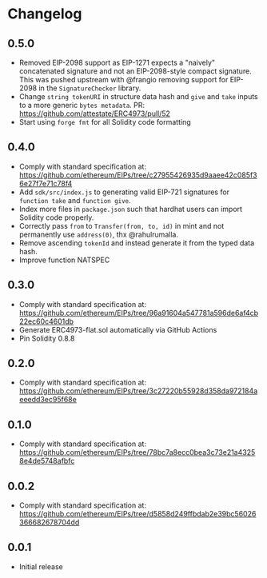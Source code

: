 # Changelog

## 0.5.0

- Removed EIP-2098 support as EIP-1271 expects a "naively" concatenated
  signature and not an EIP-2098-style compact signature. This was pushed
  upstream with @frangio removing support for EIP-2098 in the
  `SignatureChecker` library.
- Change `string tokenURI` in structure data hash and `give` and `take` inputs
  to a more generic `bytes metadata`. PR:
  https://github.com/attestate/ERC4973/pull/52
- Start using `forge fmt` for all Solidity code formatting

## 0.4.0

- Comply with standard specification at:
  https://github.com/ethereum/EIPs/tree/c27955426935d9aaee42c085f36e27f7e71c78f4
- Add `sdk/src/index.js` to generating valid EIP-721 signatures for `function take` and `function give`.
- Index more files in `package.json` such that hardhat users can import
  Solidity code properly.
- Correctly pass `from` to `Transfer(from, to, id)` in mint and not permanently
  use `address(0)`, thx @rahulrumalla.
- Remove ascending `tokenId` and instead generate it from the typed data hash.
- Improve function NATSPEC

## 0.3.0

- Comply with standard specification at:
  https://github.com/ethereum/EIPs/tree/96a91604a547781a596de6af4cb22ec60c4601db
- Generate ERC4973-flat.sol automatically via GitHub Actions
- Pin Solidity 0.8.8

## 0.2.0

- Comply with standard specification at:
  https://github.com/ethereum/EIPs/tree/3c27220b55928d358da972184aeeedd3ec95f68e

## 0.1.0

- Comply with standard specification at:
  https://github.com/ethereum/EIPs/tree/78bc7a8ecc0bea3c73e21a43258e4de5748afbfc

## 0.0.2

- Comply with standard specification at:
  https://github.com/ethereum/EIPs/tree/d5858d249ffbdab2e39bc56026366682678704dd

## 0.0.1

- Initial release
